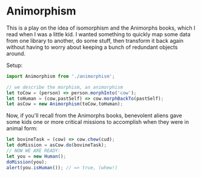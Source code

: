 # Animorphism
This is a play on the idea of isomorphism and the Animorphs books, which I
read when I was a little kid.  I wanted something to quickly map some data
from one library to another, do some stuff, then transform it back again
without having to worry about keeping a bunch of redundant objects around.

Setup:
```javascript
import Animorphism from './animorphism';

// we describe the morphism, an animorphism
let toCow = (person) => person.morphInto('cow');
let toHuman = (cow,pastSelf) => cow.morphBackTo(pastSelf);
let asCow = new Animorphism(toCow,toHuman);
```
Now, if you'll recall from the Animorphs books, benevolent aliens gave some kids
one or more critical missions to accomplish when they were in animal form:
```javascript
let bovineTask = (cow) => cow.chew(cud);
let doMission = asCow.do(bovineTask);
// NOW WE ARE READY:
let you = new Human();
doMission(you);
alert(you.isHuman()); // => true, (whew!)
```
